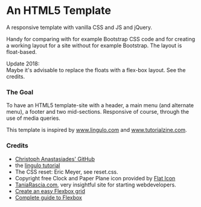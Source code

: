# An HTML5 Template
A responsive template with vanilla CSS and JS and jQuery.

Handy for comparing with for example Bootstrap CSS code and for creating a working layout for a site without for example Bootstrap. The layout is float-based.

Update 2018:<br>
Maybe it's advisable to replace the floats with a flex-box layout. See the credits.

### The Goal
To have an HTML5 template-site with a header, a main menu (and alternate menu), 
a footer and two mid-sections. Responsive of course, through the use of media queries. 

This template is inspired by www.lingulo.com and www.tutorialzine.com.

### Credits
- [Christoph Anastasiades' GitHub](https://github.com/ChristophAnastasiades/)
- the [lingulo tutorial](http://www.lingulo.com/tutorials/css/how-to-build-a-html5-website-from-scratch)
- The CSS reset: Eric Meyer, see reset.css.
- Copyright free Clock and Paper Plane icon provided by [Flat Icon](http://www.flaticon.com/)
- [TaniaRascia.com](https://www.taniarascia.com/), very insightful site for starting webdevelopers.
- [Create an easy Flexbox grid](https://www.taniarascia.com/easiest-flex-grid-ever/)
- [Complete guide to Flexbox](https://css-tricks.com/snippets/css/a-guide-to-flexbox/)
